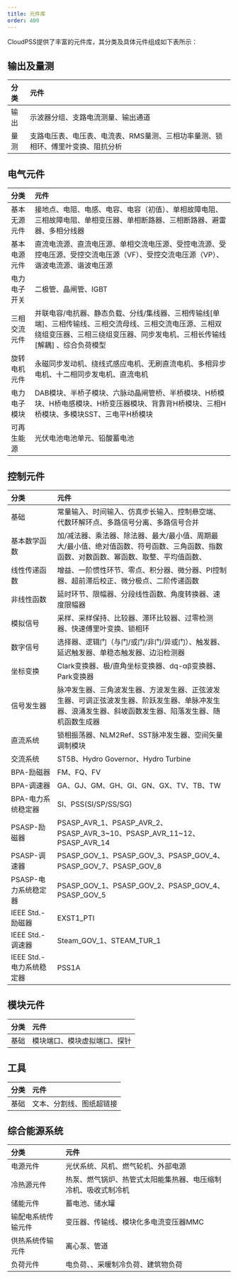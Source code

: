 ```yaml
---
title: 元件库
order: 400
---
```



CloudPSS提供了丰富的元件库，其分类及具体元件组成如下表所示：

## 输出及量测
| 分类 | 元件 |
| :--- | :---  |
| 输出 | 示波器分组、支路电流测量、输出通道|
| 量测 | 支路电压表、电压表、电流表、RMS量测、三相功率量测、锁相环、傅里叶变换、阻抗分析|

## 电气元件
| 分类 | 元件 |
| :--- | :---  |
| 基本无源元件 | 接地点、电阻、电感、电容、电容（初值）、单相故障电阻、三相故障电阻、单相变压器、单相断路器、三相断路器、避雷器、多相分线器|
| 基本电源元件 | 直流电流源、直流电压源、单相交流电压源、受控电流源、受控电压源、受控交流电压源（VF）、受控交流电压源（VP）、谐波电流源、谐波电压源|
| 电力电子开关 | 二极管、晶闸管、IGBT |
| 三相交流元件 | 并联电容/电抗器、静态负载、分线/集线器、三相传输线[单端]、三相传输线、三相交流母线、三相交流电压源、三相双绕组变压器、三相三绕组变压器、同步发电机、三相长传输线[解耦] 、综合负荷模型|
| 旋转电机元件 | 永磁同步发动机、绕线式感应电机、无刷直流电机、多相异步电机、十二相同步发电机、直流电机 |
| 电力电子模块 | DAB模块、半桥子模块、六脉动晶闸管桥、半桥模块、H桥模块、H桥电感模块、H桥变压器模块、背靠背H桥模块、三相H桥模块、多模块SST、三电平H桥模块 |
| 可再生能源 | 光伏电池电池单元、铅酸蓄电池 |

## 控制元件
| 分类 | 元件 |
| :--- | :---  |
| 基础 | 常量输入、时间输入、仿真步长输入、控制悬空端、代数环解环点、多路信号分离、多路信号合并 |
| 基本数学函数 | 加/减法器、乘法器、除法器、最大/最小值、周期最大/最小值、绝对值函数、符号函数、三角函数、指数函数、对数函数、幂函数、取整、平均值函数、 |
| 线性传递函数 | 增益、一阶惯性环节、零点、积分器、微分器、PI控制器、超前滞后校正、微分极点、二阶传递函数|
| 非线性函数 | 延时环节、限幅器、分段线性函数、角度转换器、速度限幅器 |
| 模拟信号 | 采样、采样保持、比较器、滞环比较器、过零检测器、快速傅里叶变换、锁相环 |
| 数字信号 | 选择器、逻辑门（与门/或门/非门/异或门）、触发器、延迟触发器、单稳态触发器、边沿检测器 |
| 坐标变换 | Clark变换器、极/直角坐标变换器、dq-αβ变换器、Park变换器 |
| 信号发生器 | 脉冲发生器、三角波发生器、方波发生器、正弦波发生器、可调正弦波发生器、阶跃发生器、单脉冲发生器、浪涌发生器、斜坡函数发生器、陷落发生器、随机函数生成器 |
| 直流系统 | 锁相振荡器、NLM2Ref、SST脉冲发生器、空间矢量调制模块 |
| 交流系统 | ST5B、Hydro Governor、Hydro Turbine |
| BPA-励磁器 | FM、FQ、FV |
| BPA-调速器 | GA、GJ、GM、GH、GI、GN、GX、TV、TB、TW |
| BPA-电力系统稳定器 | SI、PSS(SI/SP/SS/SG) |
| PSASP-励磁器 | PSASP_AVR_1、PSASP_AVR_2、PSASP_AVR_3\~10、PSASP_AVR_11\~12、PSASP_AVR_14 |
| PSASP-调速器 | PSASP_GOV_1、PSASP_GOV_3、PSASP_GOV_4、PSASP_GOV_7、PSASP_GOV_8 |
| PSASP-电力系统稳定器 | PSASP_GOV_1、PSASP_GOV_2、PSASP_GOV_4、PSASP_GOV_5 |
| IEEE Std.-励磁器 | EXST1_PTI |
| IEEE Std.-调速器 | Steam_GOV_1、STEAM_TUR_1 |
| IEEE Std.-电力系统稳定器 | PSS1A |

## 模块元件
| 分类 | 元件 |
| :--- | :---  |
| 基础 | 模块端口、模块虚拟端口、探针|

## 工具
| 分类 | 元件 |
| :--- | :---  |
| 基础 |文本、分割线、图纸超链接 |

## 综合能源系统
| 分类 | 元件 |
| :--- | :---  |
| 电源元件 | 光伏系统、风机、燃气轮机、外部电源 |
| 冷热源元件 | 热泵、燃气锅炉、热管式太阳能集热器、电压缩制冷机、吸收式制冷机 |
| 储能元件 | 蓄电池、储水罐 |
| 输配电系统传输元件 | 变压器、传输线、模块化多电流变压器MMC |
| 供热系统传输元件 | 离心泵、管道 |
| 负荷元件 | 电负荷、、采暖制冷负荷、建筑物负荷 |


<!--| 电气-配网开关 | |--> 
<!--| 电气-高级 | userdefined、SubCase |-->
<!--| 控制-交流系统| ST5B、Hydro Governor、 Hydro Turbine | -->